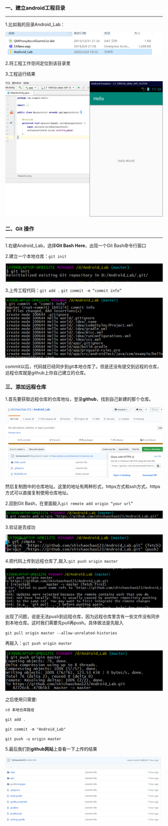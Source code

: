 ### 一、建立**android工程目录**

---

1.比如我的目录Android_Lab：

![](./images/1.png)

2.将工程工作空间定位到该目录里

3.工程运行结果

![](./images/2.png)

### 二、Git 操作

---

1.右键Android_Lab，选择**Git Bash Here**，出现一个Git Bash命令行窗口

2.建立一个本地仓库：`git init`

![](./images/3.png)

3.上传工程代码：`git add .` `git commit -m “commit info”`

![](./images/4.png)

commit以后，代码就已经同步到git本地仓库了。但是还没有提交到远程的仓库，远程仓库就是github上你自己建立的仓库。

### **三、添加**远程仓库

1.首先要获取远程仓库的仓库地址，登录**github**，找到自己新建的那个仓库。

![](./images/5.png)

然后复制图中的仓库地址。这里的地址有两种形式，https方式和ssh方式，https方式可以直接复制使用仓库地址。

2.回到Git Bash，在里面敲入`git remote add origin “your url”`

![](./images/6.png)

3.验证是否成功

![](./images/7.png)

4.把代码上传到远程仓库了,敲入:`git push origin master`

![](./images/8.png)

出现了问题，说是无法push到远程仓库，因为远程仓库里含有一些文件没有同步到本地仓库。这时我们需要先pull再push。具体做法是先敲入

`git pull origin master --allow-unrelated-histories`

再敲入：`git push origin master`

![](./images/9.png)

之后使用只需要:

`cd 本地仓库路径`

`git add .`

`git commit -m "Android_Lab"`

`git push -u origin master`

5.最后我们到**github网站**上查看一下上传的结果

![](./images/10.png)